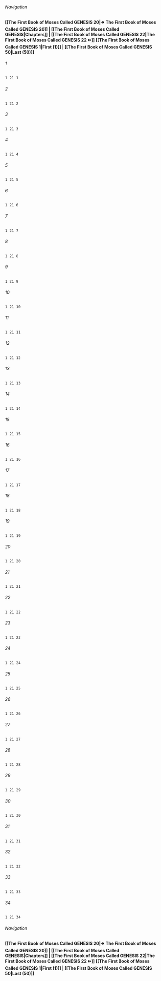 
###### Navigation
**[[The First Book of Moses Called GENESIS 20|⏪ The First Book of Moses Called GENESIS 20]] | [[The First Book of Moses Called GENESIS|Chapters]] | [[The First Book of Moses Called GENESIS 22|The First Book of Moses Called GENESIS 22 ⏩]]**
**[[The First Book of Moses Called GENESIS 1|First (1)]] | [[The First Book of Moses Called GENESIS 50|Last (50)]]**

###### 1
``` verse
1 21 1 
```
###### 2
``` verse
1 21 2 
```
###### 3
``` verse
1 21 3 
```
###### 4
``` verse
1 21 4 
```
###### 5
``` verse
1 21 5 
```
###### 6
``` verse
1 21 6 
```
###### 7
``` verse
1 21 7 
```
###### 8
``` verse
1 21 8 
```
###### 9
``` verse
1 21 9 
```
###### 10
``` verse
1 21 10 
```
###### 11
``` verse
1 21 11 
```
###### 12
``` verse
1 21 12 
```
###### 13
``` verse
1 21 13 
```
###### 14
``` verse
1 21 14 
```
###### 15
``` verse
1 21 15 
```
###### 16
``` verse
1 21 16 
```
###### 17
``` verse
1 21 17 
```
###### 18
``` verse
1 21 18 
```
###### 19
``` verse
1 21 19 
```
###### 20
``` verse
1 21 20 
```
###### 21
``` verse
1 21 21 
```
###### 22
``` verse
1 21 22 
```
###### 23
``` verse
1 21 23 
```
###### 24
``` verse
1 21 24 
```
###### 25
``` verse
1 21 25 
```
###### 26
``` verse
1 21 26 
```
###### 27
``` verse
1 21 27 
```
###### 28
``` verse
1 21 28 
```
###### 29
``` verse
1 21 29 
```
###### 30
``` verse
1 21 30 
```
###### 31
``` verse
1 21 31 
```
###### 32
``` verse
1 21 32 
```
###### 33
``` verse
1 21 33 
```
###### 34
``` verse
1 21 34 
```

###### Navigation
**[[The First Book of Moses Called GENESIS 20|⏪ The First Book of Moses Called GENESIS 20]] | [[The First Book of Moses Called GENESIS|Chapters]] | [[The First Book of Moses Called GENESIS 22|The First Book of Moses Called GENESIS 22 ⏩]]**
**[[The First Book of Moses Called GENESIS 1|First (1)]] | [[The First Book of Moses Called GENESIS 50|Last (50)]]**

